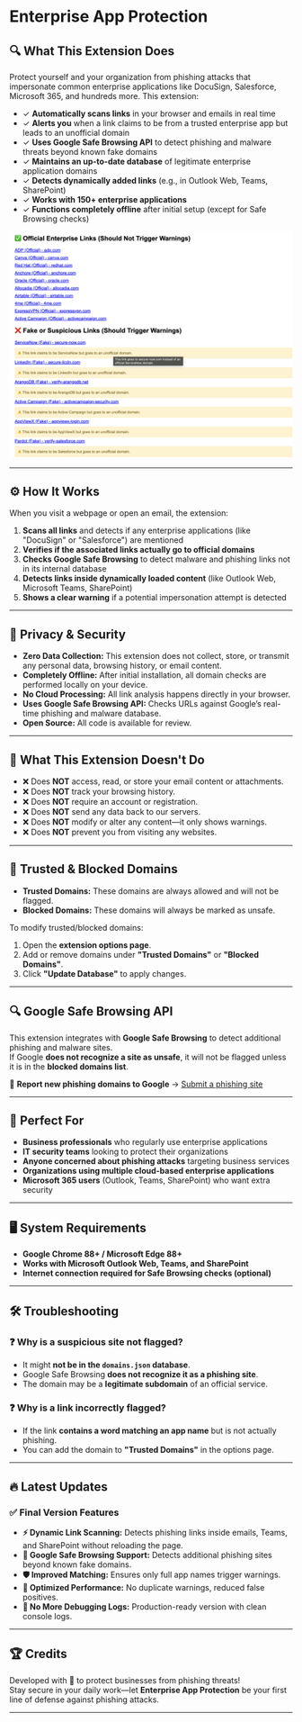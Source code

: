 # Enterprise App Protection

## 🔍 What This Extension Does

Protect yourself and your organization from phishing attacks that impersonate common enterprise applications like DocuSign, Salesforce, Microsoft 365, and hundreds more. This extension:

- ✓ **Automatically scans links** in your browser and emails in real time
- ✓ **Alerts you** when a link claims to be from a trusted enterprise app but leads to an unofficial domain
- ✓ **Uses Google Safe Browsing API** to detect phishing and malware threats beyond known fake domains
- ✓ **Maintains an up-to-date database** of legitimate enterprise application domains
- ✓ **Detects dynamically added links** (e.g., in Outlook Web, Teams, SharePoint)
- ✓ **Works with 150+ enterprise applications**
- ✓ **Functions completely offline** after initial setup (except for Safe Browsing checks)

![Enterprise App Protection Screenshot](https://raw.githubusercontent.com/rrpbergsma/EnterpriseAppProtection/refs/heads/main/EnterpriseAppProtection.png)

---

## ⚙️ How It Works

When you visit a webpage or open an email, the extension:
1. **Scans all links** and detects if any enterprise applications (like "DocuSign" or "Salesforce") are mentioned
2. **Verifies if the associated links actually go to official domains**
3. **Checks Google Safe Browsing** to detect malware and phishing links not in its internal database
4. **Detects links inside dynamically loaded content** (like Outlook Web, Microsoft Teams, SharePoint)
5. **Shows a clear warning** if a potential impersonation attempt is detected

---

## 🔐 Privacy & Security

- **Zero Data Collection:** This extension does not collect, store, or transmit any personal data, browsing history, or email content.
- **Completely Offline:** After initial installation, all domain checks are performed locally on your device.
- **No Cloud Processing:** All link analysis happens directly in your browser.
- **Uses Google Safe Browsing API:** Checks URLs against Google’s real-time phishing and malware database.
- **Open Source:** All code is available for review.

---

## 🚫 What This Extension Doesn't Do

- ❌ Does **NOT** access, read, or store your email content or attachments.
- ❌ Does **NOT** track your browsing history.
- ❌ Does **NOT** require an account or registration.
- ❌ Does **NOT** send any data back to our servers.
- ❌ Does **NOT** modify or alter any content—it only shows warnings.
- ❌ Does **NOT** prevent you from visiting any websites.

---

## 🔹 Trusted & Blocked Domains

- **Trusted Domains:** These domains are always allowed and will not be flagged.
- **Blocked Domains:** These domains will always be marked as unsafe.

To modify trusted/blocked domains:
1. Open the **extension options page**.
2. Add or remove domains under **"Trusted Domains"** or **"Blocked Domains"**.
3. Click **"Update Database"** to apply changes.

---

## 🔍 Google Safe Browsing API

This extension integrates with **Google Safe Browsing** to detect additional phishing and malware sites.  
If Google **does not recognize a site as unsafe**, it will not be flagged unless it is in the **blocked domains list**.

🔹 **Report new phishing domains to Google** → [Submit a phishing site](https://safebrowsing.google.com/safebrowsing/report_phish/)

---

## 👥 Perfect For

- **Business professionals** who regularly use enterprise applications
- **IT security teams** looking to protect their organizations
- **Anyone concerned about phishing attacks** targeting business services
- **Organizations using multiple cloud-based enterprise applications**
- **Microsoft 365 users** (Outlook, Teams, SharePoint) who want extra security

---

## 🖥️ System Requirements

- **Google Chrome 88+ / Microsoft Edge 88+**
- **Works with Microsoft Outlook Web, Teams, and SharePoint**
- **Internet connection required for Safe Browsing checks (optional)**

---

## 🛠️ Troubleshooting

### **❓ Why is a suspicious site not flagged?**
- It might **not be in the `domains.json` database**.
- Google Safe Browsing **does not recognize it as a phishing site**.
- The domain may be a **legitimate subdomain** of an official service.

### **❓ Why is a link incorrectly flagged?**
- If the link **contains a word matching an app name** but is not actually phishing.
- You can add the domain to **"Trusted Domains"** in the options page.

---

## 🔥 Latest Updates
### ✅ **Final Version Features**
- **⚡ Dynamic Link Scanning:** Detects phishing links inside emails, Teams, and SharePoint without reloading the page.
- **🎯 Google Safe Browsing Support:** Detects additional phishing sites beyond known fake domains.
- **🛡️ Improved Matching:** Ensures only full app names trigger warnings.
- **🚀 Optimized Performance:** No duplicate warnings, reduced false positives.
- **📡 No More Debugging Logs:** Production-ready version with clean console logs.

---

## 🏆 Credits

Developed with 💙 to protect businesses from phishing threats!  
Stay secure in your daily work—let **Enterprise App Protection** be your first line of defense against phishing attacks.

---